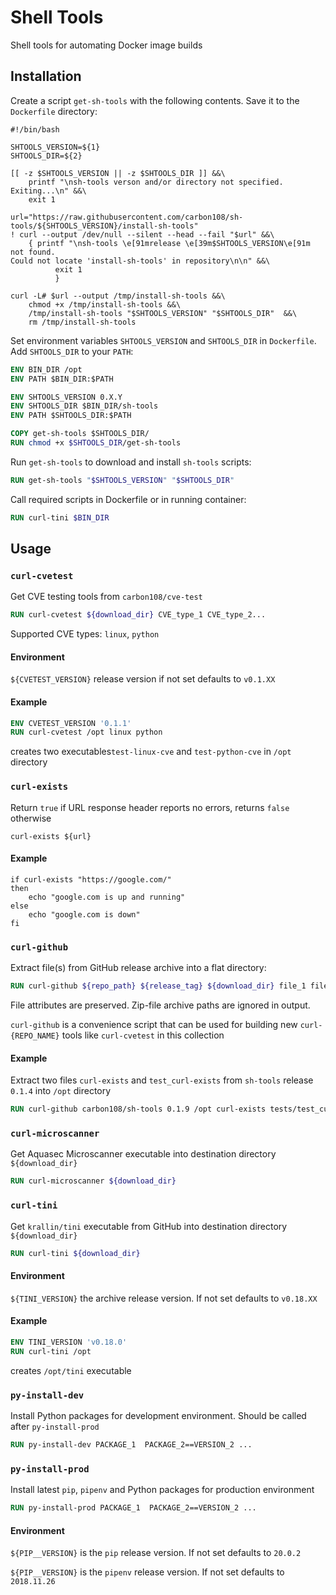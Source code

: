 # Shell Tools

Shell tools for automating Docker image builds

## Installation

Create a script `get-sh-tools` with the following contents. Save it to the `Dockerfile` directory: 

```shell script
#!/bin/bash

SHTOOLS_VERSION=${1}
SHTOOLS_DIR=${2}

[[ -z $SHTOOLS_VERSION || -z $SHTOOLS_DIR ]] &&\
    printf "\nsh-tools verson and/or directory not specified. Exiting...\n" &&\
    exit 1

url="https://raw.githubusercontent.com/carbon108/sh-tools/${SHTOOLS_VERSION}/install-sh-tools"
! curl --output /dev/null --silent --head --fail "$url" &&\
    { printf "\nsh-tools \e[91mrelease \e[39m$SHTOOLS_VERSION\e[91m not found.
Could not locate 'install-sh-tools' in repository\n\n" &&\
          exit 1
          }

curl -L# $url --output /tmp/install-sh-tools &&\
    chmod +x /tmp/install-sh-tools &&\
    /tmp/install-sh-tools "$SHTOOLS_VERSION" "$SHTOOLS_DIR"  &&\
    rm /tmp/install-sh-tools
```

Set environment variables `SHTOOLS_VERSION` and `SHTOOLS_DIR`
in `Dockerfile`. Add `SHTOOLS_DIR` to your `PATH`:

```dockerfile
ENV BIN_DIR /opt
ENV PATH $BIN_DIR:$PATH

ENV SHTOOLS_VERSION 0.X.Y
ENV SHTOOLS_DIR $BIN_DIR/sh-tools
ENV PATH $SHTOOLS_DIR:$PATH

COPY get-sh-tools $SHTOOLS_DIR/
RUN chmod +x $SHTOOLS_DIR/get-sh-tools
```
 
Run `get-sh-tools` to download and install `sh-tools` scripts:

```dockerfile
RUN get-sh-tools "$SHTOOLS_VERSION" "$SHTOOLS_DIR"
```

Call required scripts in Dockerfile or in running container:

```dockerfile
RUN curl-tini $BIN_DIR 
```


## Usage


### `curl-cvetest`

Get CVE testing tools from `carbon108/cve-test` 

```dockerfile
RUN curl-cvetest ${download_dir} CVE_type_1 CVE_type_2...
```   
Supported CVE types: `linux`, `python` 

#### Environment

`${CVETEST_VERSION}` release version if not set defaults to `v0.1.XX`
    
#### Example 

```dockerfile
ENV CVETEST_VERSION '0.1.1'
RUN curl-cvetest /opt linux python
```
creates two executables`test-linux-cve` and `test-python-cve` in `/opt` directory  


### `curl-exists`

Return `true` if URL response header reports no errors, returns `false` otherwise 

```shell script
curl-exists ${url}
```

#### Example

```shell script
if curl-exists "https://google.com/"
then
    echo "google.com is up and running"
else
    echo "google.com is down"
fi
```


### `curl-github`

Extract file(s) from GitHub release archive into a flat directory:

```dockerfile
RUN curl-github ${repo_path} ${release_tag} ${download_dir} file_1 file_2...
```
File attributes are preserved. Zip-file archive paths are ignored in output.

`curl-github` is a convenience script that can be used for building 
new `curl-{REPO_NAME}` tools like `curl-cvetest` in this collection
     
#### Example

Extract two files `curl-exists` and `test_curl-exists` from `sh-tools` 
release `0.1.4` into `/opt` directory

```dockerfile
RUN curl-github carbon108/sh-tools 0.1.9 /opt curl-exists tests/test_curl-exists 
``` 

 
### `curl-microscanner`

Get Aquasec Microscanner executable into destination directory `${download_dir}`

```dockerfile
RUN curl-microscanner ${download_dir}
```    


### `curl-tini`

Get `krallin/tini` executable from GitHub into destination directory `${download_dir}`

```dockerfile
RUN curl-tini ${download_dir}
```    

#### Environment

`${TINI_VERSION}` the archive release version. If not set defaults to `v0.18.XX`
    
#### Example 

```dockerfile
ENV TINI_VERSION 'v0.18.0'
RUN curl-tini /opt
```
creates `/opt/tini` executable       

### `py-install-dev`

Install Python packages for development environment. Should be called after `py-install-prod`

```dockerfile
RUN py-install-dev PACKAGE_1  PACKAGE_2==VERSION_2 ...
```

### `py-install-prod`

Install latest `pip`, `pipenv` and Python packages for production environment

```dockerfile
RUN py-install-prod PACKAGE_1  PACKAGE_2==VERSION_2 ...
```


#### Environment

`${PIP__VERSION}` is the `pip` release version. If not set defaults to `20.0.2` 

`${PIP__VERSION}` is the `pipenv` release version. If not set defaults to `2018.11.26`
    
